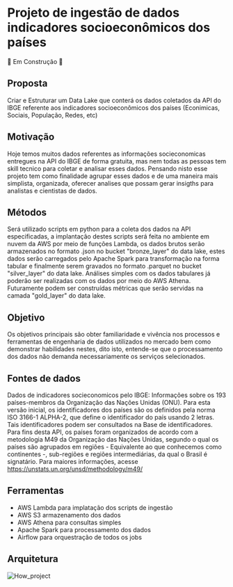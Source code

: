 # Projeto de ingestão de dados indicadores socioeconômicos dos países

🚧 Em Construção 🚧

## Proposta

Criar e Estruturar um Data Lake que conterá os dados coletados da API do IBGE referente aos indicadores socioeconômicos dos países (Econimicas, Sociais, População, Redes, etc)

## Motivação

Hoje temos muitos dados referentes as informações socieconomicas entregues na API do IBGE de forma gratuita, mas nem todas as pessoas tem skill tecnico para coletar e analisar esses dados. Pensando nisto esse projeto tem como finalidade agrupar esses dados e de uma maneira mais simplista, organizada, oferecer analises que possam gerar insigths para analistas e cientistas de dados. 

## Métodos

Será utilizado scripts em python para a coleta dos dados na API especificadas, a implantação destes scripts será feita no ambiente em nuvem da AWS por meio de funções Lambda, os dados brutos serão armazenados no formato .json no bucket "bronze_layer" do data lake, estes dados serão carregados pelo Apache Spark para transformação na forma tabular e finalmente serem gravados no formato .parquet no bucket "silver_layer" do data lake. Análises simples com os dados tabulares já poderão ser realizadas com os dados por meio do AWS Athena. Futuramente podem ser construídas métricas que serão servidas na camada "gold_layer" do data lake.

## Objetivo

Os objetivos principais são obter familiaridade e vivência nos processos e ferramentas de engenharia de dados utilizados no mercado bem como demonstrar habilidades nestes, dito isto, entende-se que o processamento dos dados não demanda necessariamente os serviços selecionados.

## Fontes de dados

Dados de indicadores socieconomicos pelo IBGE: Informações sobre os 193 países-membros da Organização das Nações Unidas (ONU). Para esta versão inicial, os identificadores dos países são os definidos pela norma ISO 3166-1 ALPHA-2, que define o identificador do país usando 2 letras. Tais identificadores podem ser consultados na Base de identificadores. Para fins desta API, os países foram organizados de acordo com a metodologia M49 da Organização das Nações Unidas, segundo o qual os países são agrupados em regiões - Equivalente ao que conhecemos como continentes -, sub-regiões e regiões intermediárias, da qual o Brasil é signatário. Para maiores informações, acesse https://unstats.un.org/unsd/methodology/m49/

## Ferramentas

- AWS Lambda para implatação dos scripts de ingestão
- AWS S3 armazenamento dos dados
- AWS Athena para consultas simples
- Apache Spark para processamento dos dados
- Airflow para orquestração de todos os jobs

## Arquitetura
![How_project](https://user-images.githubusercontent.com/65983460/204163546-49b4f500-f9b0-4f98-85f8-f98d2c99accb.jpg)
##
